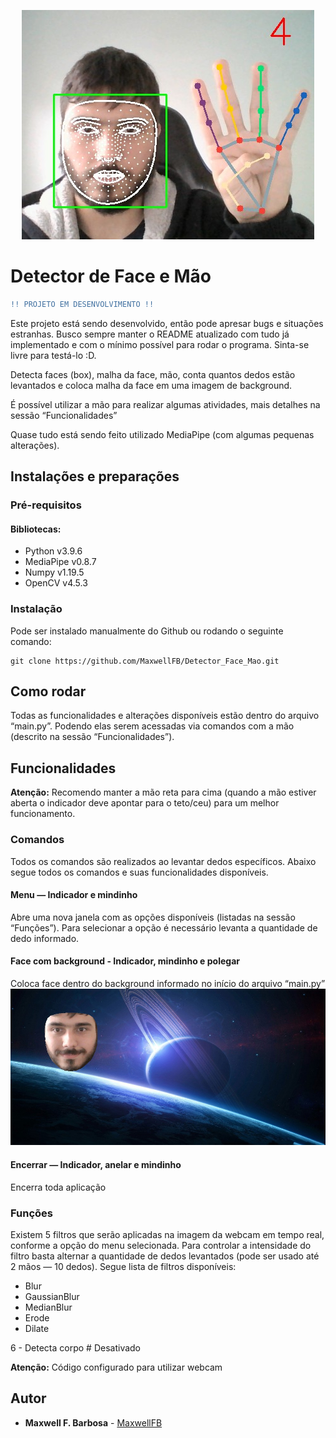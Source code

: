 <p align="center">
  <img src="./img/Contador.jpg" />
</p>

# Detector de Face e Mão

```diff
!! PROJETO EM DESENVOLVIMENTO !!
```

Este projeto está sendo desenvolvido, então pode apresar bugs e situações estranhas. Busco sempre manter o README atualizado com tudo já implementado e com o mínimo possível para rodar o programa. Sinta-se livre para testá-lo :D.

Detecta faces (box), malha da face, mão, conta quantos dedos estão levantados e coloca malha da face em uma imagem de background.

É possível utilizar a mão para realizar algumas atividades, mais detalhes na sessão “Funcionalidades”

Quase tudo está sendo feito utilizado MediaPipe (com algumas pequenas alterações).

## Instalações e preparações

### Pré-requisitos

#### Bibliotecas:
* Python v3.9.6
* MediaPipe v0.8.7
* Numpy v1.19.5
* OpenCV v4.5.3


### Instalação

Pode ser instalado manualmente do Github ou rodando o seguinte comando:

    git clone https://github.com/MaxwellFB/Detector_Face_Mao.git

## Como rodar
Todas as funcionalidades e alterações disponíveis estão dentro do arquivo “main.py”. Podendo elas serem acessadas via comandos com a mão (descrito na sessão “Funcionalidades”).

## Funcionalidades
**Atenção:** Recomendo manter a mão reta para cima (quando a mão estiver aberta o indicador deve apontar para o teto/ceu) para um melhor funcionamento.

### Comandos
Todos os comandos são realizados ao levantar dedos específicos. Abaixo segue todos os comandos e suas funcionalidades disponíveis.

#### Menu — Indicador e mindinho
Abre uma nova janela com as opções disponíveis (listadas na sessão “Funções”). Para selecionar a opção é necessário levanta a quantidade de dedo informado.

#### Face com background - Indicador, mindinho e polegar
Coloca face dentro do background informado no início do arquivo “main.py”
![img](./img/Face_mesh_com_background.jpg)

#### Encerrar — Indicador, anelar e mindinho
Encerra toda aplicação

### Funções
Existem 5 filtros que serão aplicadas na imagem da webcam em tempo real, conforme a opção do menu selecionada. Para controlar a intensidade do filtro basta alternar a quantidade de dedos levantados (pode ser usado até 2 mãos — 10 dedos). Segue lista de filtros disponíveis:

* Blur
* GaussianBlur
* MedianBlur
* Erode
* Dilate

6 - Detecta corpo  # Desativado

**Atenção:** Código configurado para utilizar webcam


## Autor
* **Maxwell F. Barbosa** - [MaxwellFB](https://github.com/MaxwellFB)
